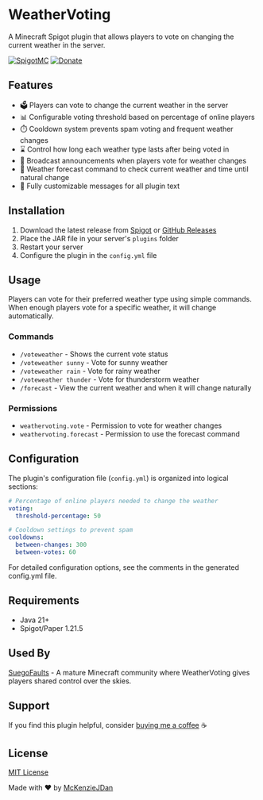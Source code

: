# WeatherVoting

A Minecraft Spigot plugin that allows players to vote on changing the current weather in the server.

[![SpigotMC](https://img.shields.io/badge/SpigotMC-WeatherVoting-orange)](https://www.spigotmc.org/resources/weathervoting.122848/)
[![Donate](https://img.shields.io/badge/Donate-PayPal-blue.svg)](https://www.paypal.com/paypalme/mckenzio)

## Features

* 🗳️ Players can vote to change the current weather in the server
* 📊 Configurable voting threshold based on percentage of online players
* ⏱️ Cooldown system prevents spam voting and frequent weather changes
* ⌛ Control how long each weather type lasts after being voted in
* 📢 Broadcast announcements when players vote for weather changes
* 🔮 Weather forecast command to check current weather and time until natural change
* 💬 Fully customizable messages for all plugin text

## Installation

1. Download the latest release from [Spigot](https://www.spigotmc.org/resources/weathervoting.122848/) or [GitHub Releases](https://github.com/McKenzieJDan/WeatherVoting/releases)
2. Place the JAR file in your server's `plugins` folder
3. Restart your server
4. Configure the plugin in the `config.yml` file

## Usage

Players can vote for their preferred weather type using simple commands. When enough players vote for a specific weather, it will change automatically.

### Commands

* `/voteweather` - Shows the current vote status
* `/voteweather sunny` - Vote for sunny weather
* `/voteweather rain` - Vote for rainy weather
* `/voteweather thunder` - Vote for thunderstorm weather
* `/forecast` - View the current weather and when it will change naturally

### Permissions

* `weathervoting.vote` - Permission to vote for weather changes
* `weathervoting.forecast` - Permission to use the forecast command

## Configuration

The plugin's configuration file (`config.yml`) is organized into logical sections:

```yaml
# Percentage of online players needed to change the weather
voting:
  threshold-percentage: 50

# Cooldown settings to prevent spam
cooldowns:
  between-changes: 300
  between-votes: 60
```

For detailed configuration options, see the comments in the generated config.yml file.

## Requirements

- Java 21+
- Spigot/Paper 1.21.5

## Used By

[SuegoFaults](https://suegofaults.com) - A mature Minecraft community where WeatherVoting gives players shared control over the skies.


## Support

If you find this plugin helpful, consider [buying me a coffee](https://www.paypal.com/paypalme/mckenzio) ☕

## License

[MIT License](LICENSE)

Made with ❤️ by [McKenzieJDan](https://github.com/McKenzieJDan)
